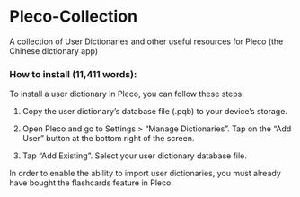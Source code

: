 # Pleco-Collection
A collection of User Dictionaries and other useful resources for Pleco (the Chinese dictionary app)

### How to install (11,411 words):
To install a user dictionary in Pleco, you can follow these steps:

1. Copy the user dictionary’s database file (.pqb) to your device’s storage.

2. Open Pleco and go to Settings > “Manage Dictionaries”. Tap on the “Add User” button at the bottom right of the screen.

3. Tap “Add Existing”. Select your user dictionary database file.

In order to enable the ability to import user dictionaries, you must already have bought the flashcards feature in Pleco.
